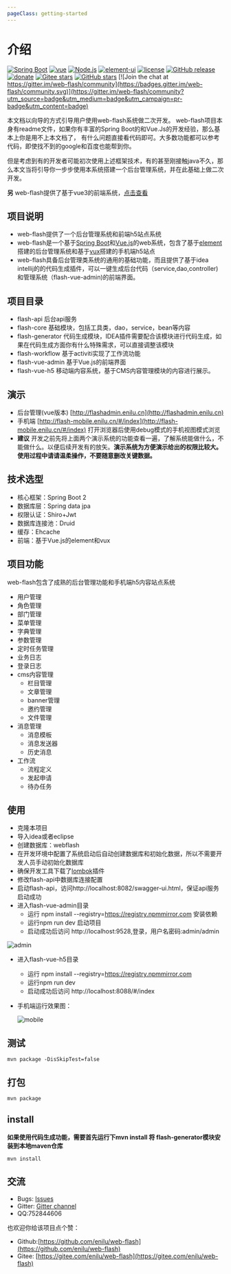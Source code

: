 ```yaml
---
pageClass: getting-started
---
```

# 介绍
[![Spring Boot](https://img.shields.io/badge/spring--boot-2.3.11.RELEASE-brightgreen)](https://github.com/spring-projects/spring-boot)
[![vue](https://img.shields.io/badge/vue-2.6.10-brightgreen.svg)](https://github.com/vuejs/vue)
[![Node.js](https://img.shields.io/badge/node--js-14.15.0-brightgreen.svg)](https://nodejs.org/zh-cn)
[![element-ui](https://img.shields.io/badge/element--ui-2.12.0-brightgreen.svg)](https://github.com/ElemeFE/element)
[![license](https://img.shields.io/github/license/mashape/apistatus.svg)](https://github.com/enilu/web-flash/blob/master/LICENSE)
[![GitHub release](https://img.shields.io/github/release/enilu/web-flash.svg)](https://github.com/enilu/web-flash/releases)
[![donate](https://img.shields.io/badge/%24-donate-ff69b4.svg)](./docs/donate.md)
[![Gitee stars](https://gitee.com/enilu/web-flash/badge/star.svg?theme=social)](https://gitee.com/enilu/web-flash)
[![GitHub stars](https://img.shields.io/github/stars/enilu/web-flash.svg?style=social&label=Stars)](https://github.com/enilu/web-flash)
[![Join the chat at https://gitter.im/web-flash/community](https://badges.gitter.im/web-flash/community.svg)](https://gitter.im/web-flash/community?utm_source=badge&utm_medium=badge&utm_campaign=pr-badge&utm_content=badge)


本文档以向导的方式引导用户使用web-flash系统做二次开发。
web-flash项目本身有readme文件，如果你有丰富的Spring Boot的和Vue.Js的开发经验，那么基本上你是用不上本文档了，
有什么问题直接看代码即可。大多数功能都可以参考代码，即使找不到的google和百度也能帮到你。

但是考虑到有的开发者可能初次使用上述框架技术，有的甚至刚接触java不久，那么本文当将引导你一步步使用本系统搭建一个后台管理系统，并在此基础上做二次开发。

**另** web-flash提供了基于vue3的前端系统，[点击查看](https://gitee.com/enilu/flash-vue3-admin)

## 项目说明
- web-flash提供了一个后台管理系统和前端h5站点系统
- web-flash是一个基于[Spring Boot](https://spring.io/projects/spring-boot/)和[Vue.js](https://cn.vuejs.org)的web系统，包含了基于[element](https://element.eleme.cn/#/zh-CN)搭建的后台管理系统和基于[vux](https://vux.li)搭建的手机端h5站点
- web-flash具备后台管理类系统的通用的基础功能，而且提供了基于idea intellij的的代码生成插件，可以一键生成后台代码（service,dao,controller)和管理系统（flash-vue-admin)的前端界面。

## 项目目录
- flash-api 后台api服务
- flash-core 基础模块，包括工具类，dao，service，bean等内容
- flash-generator 代码生成模块，IDEA插件需要配合该模块进行代码生成，如果在代码生成方面你有什么特殊需求，可以直接调整该模块
- flash-workflow 基于activiti实现了工作流功能
- flash-vue-admin 基于Vue.js的前端界面
- flash-vue-h5 移动端内容系统，基于CMS内容管理模块的内容进行展示。

## 演示
- 后台管理(vue版本) [http://flashadmin.enilu.cn](http://flashadmin.enilu.cn)
- 手机端 [http://flash-mobile.enilu.cn/#/index](http://flash-mobile.enilu.cn/#/index) 打开浏览器后使用debug模式的手机视图模式浏览
- **建议** 开发之前先将上面两个演示系统的功能查看一遍，了解系统能做什么，不能做什么。以便后续开发有的放矢。**演示系统为方便演示给出的权限比较大。使用过程中请请温柔操作，不要随意删改关键数据。**


## 技术选型
- 核心框架：Spring Boot 2
- 数据库层：Spring data jpa
- 权限认证：Shiro+Jwt
- 数据库连接池：Druid
- 缓存：Ehcache
- 前端：基于Vue.js的element和vux


## 项目功能
web-flash包含了成熟的后台管理功能和手机端h5内容站点系统

- 用户管理
- 角色管理
- 部门管理
- 菜单管理
- 字典管理
- 参数管理
- 定时任务管理
- 业务日志
- 登录日志
- cms内容管理
  - 栏目管理
  - 文章管理
  - banner管理
  - 邀约管理
  - 文件管理
- 消息管理
  - 消息模板
  - 消息发送器
  - 历史消息
- 工作流
  - 流程定义
  - 发起申请
  - 待办任务

## 使用

- 克隆本项目
- 导入idea或者eclipse
- 创建数据库：webflash
- 在开发环境中配置了系统启动后自动创建数据库和初始化数据，所以不需要开发人员手动初始化数据库
- 确保开发工具下载了[lombok](https://www.zhihu.com/question/42348457)插件
- 修改flash-api中数据库连接配置
- 启动flash-api，访问http://localhost:8082/swagger-ui.html，保证api服务启动成功
- 进入flash-vue-admin目录
    - 运行 npm install --registry=https://registry.npmmirror.com 安装依赖
    - 运行npm run dev 启动项目
    - 启动成功后访问 http://localhost:9528,登录，用户名密码:admin/admin


 ![admin](../../vuejs.gif)

- 进入flash-vue-h5目录
    - 运行 npm install --registry=https://registry.npmmirror.com
    - 运行npm run dev
    - 启动成功后访问 http://localhost:8088/#/index
- 手机端运行效果图：

    ![mobile](../../flash-mobile.gif)

## 测试
```
mvn package -DisSkipTest=false
```
## 打包
```
mvn package 
```
## install
**如果使用代码生成功能，需要首先运行下mvn install 将 flash-generator模块安装到本地maven仓库**
```
mvn install
```

## 交流
- Bugs: [Issues](https://github.com/enilu/web-flash/issues/new)
- Gitter: [Gitter channel](https://gitter.im/web-flash/community)
- QQ:752844606


也欢迎你给该项目点个赞：
- Github:[https://github.com/enilu/web-flash](https://github.com/enilu/web-flash)
- Gitee: [https://gitee.com/enilu/web-flash](https://gitee.com/enilu/web-flash)
